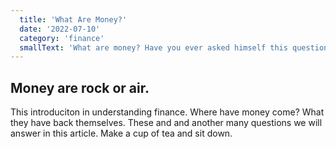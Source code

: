 ```yaml
---
  title: 'What Are Money?'
  date: '2022-07-10'
  category: 'finance'
  smallText: 'What are money? Have you ever asked himself this question? We try  to explain this problem'
---
```

## Money are rock or air.
This introduciton in understanding finance. Where have money come?  What they have back themselves. These and and another many questions we will answer in this article. Make a cup of tea and sit down.
